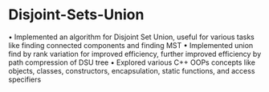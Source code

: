 # Disjoint-Sets-Union

• Implemented an algorithm for Disjoint Set Union, useful for various tasks like finding connected components and finding MST
• Implemented union find by rank variation for improved efficiency, further improved efficiency by path compression of DSU tree
• Explored various C++ OOPs concepts like objects, classes, constructors, encapsulation, static functions, and access specifiers
